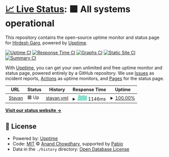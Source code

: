 # [📈 Live Status](https://Hirdesh2101.github.io/stavan-uptime): <!--live status--> **🟩 All systems operational**

This repository contains the open-source uptime monitor and status page for [Hirdesh Garg](https://Hirdesh2101.github.io/stavan-uptime), powered by [Upptime](https://github.com/upptime/upptime).

[![Uptime CI](https://github.com/Hirdesh2101/stavan-uptime/workflows/Uptime%20CI/badge.svg)](https://github.com/Hirdesh2101/stavan-uptime/actions?query=workflow%3A%22Uptime+CI%22)
[![Response Time CI](https://github.com/Hirdesh2101/stavan-uptime/workflows/Response%20Time%20CI/badge.svg)](https://github.com/Hirdesh2101/stavan-uptime/actions?query=workflow%3A%22Response+Time+CI%22)
[![Graphs CI](https://github.com/Hirdesh2101/stavan-uptime/workflows/Graphs%20CI/badge.svg)](https://github.com/Hirdesh2101/stavan-uptime/actions?query=workflow%3A%22Graphs+CI%22)
[![Static Site CI](https://github.com/Hirdesh2101/stavan-uptime/workflows/Static%20Site%20CI/badge.svg)](https://github.com/Hirdesh2101/stavan-uptime/actions?query=workflow%3A%22Static+Site+CI%22)
[![Summary CI](https://github.com/Hirdesh2101/stavan-uptime/workflows/Summary%20CI/badge.svg)](https://github.com/Hirdesh2101/stavan-uptime/actions?query=workflow%3A%22Summary+CI%22)

With [Upptime](https://upptime.js.org), you can get your own unlimited and free uptime monitor and status page, powered entirely by a GitHub repository. We use [Issues](https://github.com/Hirdesh2101/stavan-uptime/issues) as incident reports, [Actions](https://github.com/Hirdesh2101/stavan-uptime/actions) as uptime monitors, and [Pages](https://Hirdesh2101.github.io/stavan-uptime) for the status page.

<!--start: status pages-->
<!-- This summary is generated by Upptime (https://github.com/upptime/upptime) -->
<!-- Do not edit this manually, your changes will be overwritten -->
<!-- prettier-ignore -->
| URL | Status | History | Response Time | Uptime |
| --- | ------ | ------- | ------------- | ------ |
| <img alt="" src="https://icons.duckduckgo.com/ip3/jainstavan.in.ico" height="13"> [Stavan](https://jainstavan.in) | 🟩 Up | [stavan.yml](https://github.com/Hirdesh2101/stavan-uptime/commits/HEAD/history/stavan.yml) | <details><summary><img alt="Response time graph" src="./graphs/stavan/response-time-week.png" height="20"> 1146ms</summary><br><a href="https://Hirdesh2101.github.io/stavan-uptime/history/stavan"><img alt="Response time 1129" src="https://img.shields.io/endpoint?url=https%3A%2F%2Fraw.githubusercontent.com%2FHirdesh2101%2Fstavan-uptime%2FHEAD%2Fapi%2Fstavan%2Fresponse-time.json"></a><br><a href="https://Hirdesh2101.github.io/stavan-uptime/history/stavan"><img alt="24-hour response time 1156" src="https://img.shields.io/endpoint?url=https%3A%2F%2Fraw.githubusercontent.com%2FHirdesh2101%2Fstavan-uptime%2FHEAD%2Fapi%2Fstavan%2Fresponse-time-day.json"></a><br><a href="https://Hirdesh2101.github.io/stavan-uptime/history/stavan"><img alt="7-day response time 1146" src="https://img.shields.io/endpoint?url=https%3A%2F%2Fraw.githubusercontent.com%2FHirdesh2101%2Fstavan-uptime%2FHEAD%2Fapi%2Fstavan%2Fresponse-time-week.json"></a><br><a href="https://Hirdesh2101.github.io/stavan-uptime/history/stavan"><img alt="30-day response time 1121" src="https://img.shields.io/endpoint?url=https%3A%2F%2Fraw.githubusercontent.com%2FHirdesh2101%2Fstavan-uptime%2FHEAD%2Fapi%2Fstavan%2Fresponse-time-month.json"></a><br><a href="https://Hirdesh2101.github.io/stavan-uptime/history/stavan"><img alt="1-year response time 1129" src="https://img.shields.io/endpoint?url=https%3A%2F%2Fraw.githubusercontent.com%2FHirdesh2101%2Fstavan-uptime%2FHEAD%2Fapi%2Fstavan%2Fresponse-time-year.json"></a></details> | <details><summary><a href="https://Hirdesh2101.github.io/stavan-uptime/history/stavan">100.00%</a></summary><a href="https://Hirdesh2101.github.io/stavan-uptime/history/stavan"><img alt="All-time uptime 99.57%" src="https://img.shields.io/endpoint?url=https%3A%2F%2Fraw.githubusercontent.com%2FHirdesh2101%2Fstavan-uptime%2FHEAD%2Fapi%2Fstavan%2Fuptime.json"></a><br><a href="https://Hirdesh2101.github.io/stavan-uptime/history/stavan"><img alt="24-hour uptime 100.00%" src="https://img.shields.io/endpoint?url=https%3A%2F%2Fraw.githubusercontent.com%2FHirdesh2101%2Fstavan-uptime%2FHEAD%2Fapi%2Fstavan%2Fuptime-day.json"></a><br><a href="https://Hirdesh2101.github.io/stavan-uptime/history/stavan"><img alt="7-day uptime 100.00%" src="https://img.shields.io/endpoint?url=https%3A%2F%2Fraw.githubusercontent.com%2FHirdesh2101%2Fstavan-uptime%2FHEAD%2Fapi%2Fstavan%2Fuptime-week.json"></a><br><a href="https://Hirdesh2101.github.io/stavan-uptime/history/stavan"><img alt="30-day uptime 100.00%" src="https://img.shields.io/endpoint?url=https%3A%2F%2Fraw.githubusercontent.com%2FHirdesh2101%2Fstavan-uptime%2FHEAD%2Fapi%2Fstavan%2Fuptime-month.json"></a><br><a href="https://Hirdesh2101.github.io/stavan-uptime/history/stavan"><img alt="1-year uptime 99.57%" src="https://img.shields.io/endpoint?url=https%3A%2F%2Fraw.githubusercontent.com%2FHirdesh2101%2Fstavan-uptime%2FHEAD%2Fapi%2Fstavan%2Fuptime-year.json"></a></details>

<!--end: status pages-->

[**Visit our status website →**](https://Hirdesh2101.github.io/stavan-uptime)

## 📄 License

- Powered by: [Upptime](https://github.com/upptime/upptime)
- Code: [MIT](./LICENSE) © [Anand Chowdhary](https://anandchowdhary.com), supported by [Pabio](https://pabio.com)
- Data in the `./history` directory: [Open Database License](https://opendatacommons.org/licenses/odbl/1-0/)
